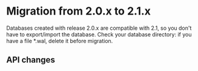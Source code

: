 # Migration from 2.0.x to 2.1.x

Databases created with release 2.0.x are compatible with 2.1, so you don't have to export/import the database. Check your database directory: if you have a file *.wal, delete it before migration.

## API changes

